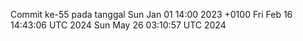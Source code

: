 Commit ke-55 pada tanggal Sun Jan 01 14:00 2023 +0100
Fri Feb 16 14:43:06 UTC 2024
Sun May 26 03:10:57 UTC 2024
